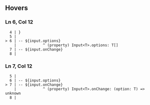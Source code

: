 ## Hovers
### Ln 6, Col 12
```marko
  4 | }
  5 |
> 6 | -- ${input.options}
    |            ^ (property) Input<T>.options: T[]
  7 | -- ${input.onChange}
  8 |
```

### Ln 7, Col 12
```marko
  5 |
  6 | -- ${input.options}
> 7 | -- ${input.onChange}
    |            ^ (property) Input<T>.onChange: (option: T) => unknown
  8 |
```

